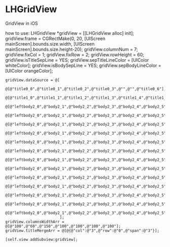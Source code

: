 # LHGridView
GridView in iOS


how to use:
LHGridView *gridView = [[LHGridView alloc] init];
    gridView.frame = CGRectMake(0, 20, [UIScreen mainScreen].bounds.size.width, [UIScreen mainScreen].bounds.size.height-20);
    gridView.columnNum = 7;
    gridView.fixCol = 1;
    gridView.fixRow = 2;
    gridView.rowHeight = 60;
    gridView.isTitleSepLine = YES;
    gridView.sepTitleLineColor = [UIColor whiteColor];
    gridView.isBodySepLine = YES;
    gridView.sepBodyLineColor = [UIColor orangeColor];
    
    gridView.dataSource = @[
                            @[@"title0_0",@"title0_1",@"title0_2",@"title0_3",@"",@"",@"title0_6"],
                            @[@"title1_0",@"title1_1",@"title1_2",@"title1_3",@"title1_4",@"title1_5",@"title1_6"],
                            @[@"leftbody2_0",@"body2_1",@"body2_2",@"body2_3",@"body2_4",@"body2_5",@"body2_6"],
                            @[@"leftbody2_0",@"body2_1",@"body2_2",@"body2_3",@"body2_4",@"body2_5",@"body2_6"],
                            @[@"leftbody2_0",@"body2_1",@"body2_2",@"body2_3",@"body2_4",@"body2_5",@"body2_6"],
                            @[@"leftbody2_0",@"body2_1",@"body2_2",@"body2_3",@"body2_4",@"body2_5",@"body2_6"],
                            @[@"leftbody2_0",@"body2_1",@"body2_2",@"body2_3",@"body2_4",@"body2_5",@"body2_6"],
                            @[@"leftbody2_0",@"body2_1",@"body2_2",@"body2_3",@"body2_4",@"body2_5",@"body2_6"],
                            @[@"leftbody2_0",@"body2_1",@"body2_2",@"body2_3",@"body2_4",@"body2_5",@"body2_6"],
                            @[@"leftbody2_0",@"body2_1",@"body2_2",@"body2_3",@"body2_4",@"body2_5",@"body2_6"],
                            @[@"leftbody2_0",@"body2_1",@"body2_2",@"body2_3",@"body2_4",@"body2_5",@"body2_6"],
                            @[@"leftbody2_0",@"body2_1",@"body2_2",@"body2_3",@"body2_4",@"body2_5",@"body2_6"],
                            @[@"leftbody2_0",@"body2_1",@"body2_2",@"body2_3",@"body2_4",@"body2_5",@"body2_6"],
                            @[@"leftbody2_0",@"body2_1",@"body2_2",@"body2_3",@"body2_4",@"body2_5",@"body2_6"],
                            @[@"leftbody2_0",@"body2_1",@"body2_2",@"body2_3",@"body2_4",@"body2_5",@"body2_6"],
                            ];
    gridView.columnsWidthArr = @[@"100",@"60",@"150",@"100",@"100",@"100",@"100"];
    gridView.titleMergeArr = @[@{@"col":@"3",@"row":@"0",@"span":@"3"}];
    
    [self.view addSubview:gridView];
